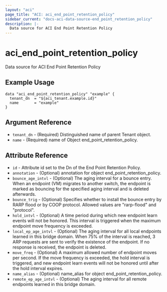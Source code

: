 ```yaml
---
layout: "aci"
page_title: "ACI: aci_end_point_retention_policy"
sidebar_current: "docs-aci-data-source-end_point_retention_policy"
description: |-
  Data source for ACI End Point Retention Policy
---
```


# aci_end_point_retention_policy #
Data source for ACI End Point Retention Policy

## Example Usage ##

```hcl
data "aci_end_point_retention_policy" "example" {
  tenant_dn  = "${aci_tenant.example.id}"
  name       = "example"
}
```
## Argument Reference ##
* `tenant_dn` - (Required) Distinguished name of parent Tenant object.
* `name` - (Required) name of Object end_point_retention_policy.



## Attribute Reference

* `id` - Attribute id set to the Dn of the End Point Retention Policy.
* `annotation` - (Optional) annotation for object end_point_retention_policy.
* `bounce_age_intvl` - (Optional) The aging interval for a bounce entry. When an endpoint (VM) migrates to another switch, the endpoint is marked as bouncing for the specified aging interval and is deleted afterwards.   
* `bounce_trig` - (Optional) Specifies whether to install the bounce entry by RARP flood or by COOP protocol. Allowed values are "rarp-flood" and "protocol".  
* `hold_intvl` - (Optional) A time period during which new endpoint learn events will not be honored. This interval is triggered when the maximum endpoint move frequency is exceeded.  
* `local_ep_age_intvl` - (Optional) The aging interval for all local endpoints learned in this bridge domain. When 75% of the interval is reached, 3 ARP requests are sent to verify the existence of the endpoint. If no response is received, the endpoint is deleted.  
* `move_freq` - (Optional) A maximum allowed number of endpoint moves per second. If the move frequency is exceeded, the hold interval is triggered, and new endpoint learn events will not be honored until after the hold interval expires.  
* `name_alias` - (Optional) name_alias for object end_point_retention_policy.
* `remote_ep_age_intvl` - (Optional) The aging interval for all remote endpoints learned in this bridge domain.  
